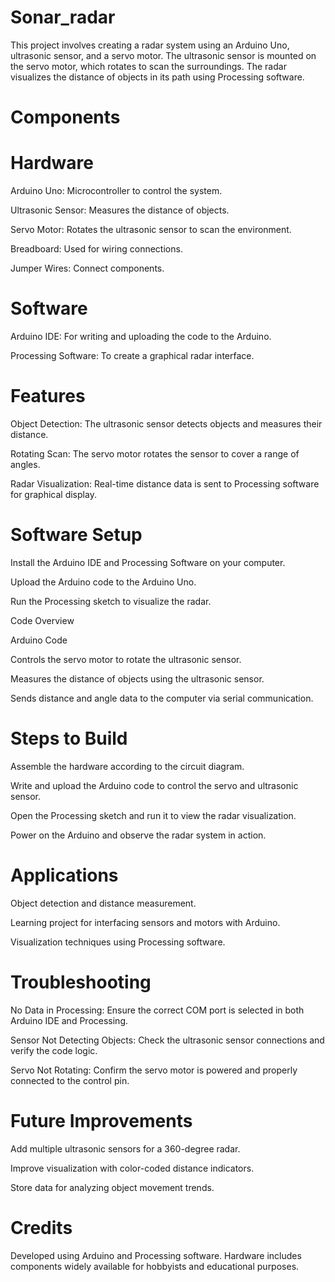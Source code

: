 # Sonar_radar
This project involves creating a radar system using an Arduino Uno, ultrasonic sensor, and a servo motor. The ultrasonic sensor is mounted on the servo motor, which rotates to scan the surroundings. The radar visualizes the distance of objects in its path using Processing software.

# Components

# Hardware

Arduino Uno: Microcontroller to control the system.

Ultrasonic Sensor: Measures the distance of objects.

Servo Motor: Rotates the ultrasonic sensor to scan the environment.

Breadboard: Used for wiring connections.

Jumper Wires: Connect components.

# Software

Arduino IDE: For writing and uploading the code to the Arduino.

Processing Software: To create a graphical radar interface.

# Features

Object Detection: The ultrasonic sensor detects objects and measures their distance.

Rotating Scan: The servo motor rotates the sensor to cover a range of angles.

Radar Visualization: Real-time distance data is sent to Processing software for graphical display.

# Software Setup

Install the Arduino IDE and Processing Software on your computer.

Upload the Arduino code to the Arduino Uno.

Run the Processing sketch to visualize the radar.

Code Overview

Arduino Code

Controls the servo motor to rotate the ultrasonic sensor.

Measures the distance of objects using the ultrasonic sensor.

Sends distance and angle data to the computer via serial communication.


# Steps to Build

Assemble the hardware according to the circuit diagram.

Write and upload the Arduino code to control the servo and ultrasonic sensor.

Open the Processing sketch and run it to view the radar visualization.

Power on the Arduino and observe the radar system in action.

# Applications

Object detection and distance measurement.

Learning project for interfacing sensors and motors with Arduino.

Visualization techniques using Processing software.

# Troubleshooting

No Data in Processing: Ensure the correct COM port is selected in both Arduino IDE and Processing.

Sensor Not Detecting Objects: Check the ultrasonic sensor connections and verify the code logic.

Servo Not Rotating: Confirm the servo motor is powered and properly connected to the control pin.

# Future Improvements

Add multiple ultrasonic sensors for a 360-degree radar.

Improve visualization with color-coded distance indicators.

Store data for analyzing object movement trends.

# Credits

Developed using Arduino and Processing software. Hardware includes components widely available for hobbyists and educational purposes.

